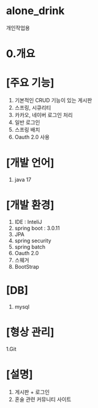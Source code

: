 # alone_drink
개인작업용

# 0.개요

# [주요 기능]

1. 기본적인 CRUD 기능이 있는 게시판
2. 스프링, 시큐리티
3. 카카오, 네이버 로그인 처리
4. 일반 로그인
5. 스프링 배치
6. Oauth 2.0 사용

# [개발 언어]

1. java 17

# [개발 환경]

1. IDE : InteliJ
2. spring boot : 3.0.11
3. JPA
4. spring security
5. spring batch
6. Oauth 2.0
7. 스웨거
8. BootStrap

# [DB]

1. mysql

# [형상 관리]

1.Git

# [설명]

1. 게시판 + 로그인
2. 혼술 관련 커뮤니티 사이트
